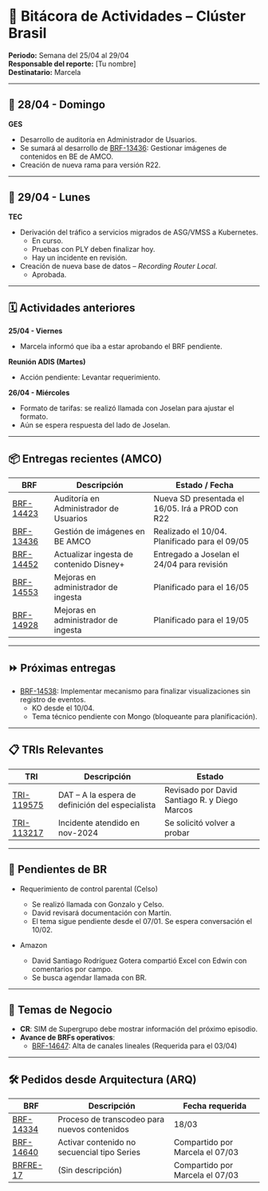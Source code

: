 # 📘 Bitácora de Actividades – Clúster Brasil  
**Periodo:** Semana del 25/04 al 29/04  
**Responsable del reporte:** [Tu nombre]  
**Destinatario:** Marcela  

---

## 📅 28/04 - Domingo
**GES**
- Desarrollo de auditoría en Administrador de Usuarios.
- Se sumará al desarrollo de [BRF-13436](https://dlatvarg.atlassian.net/browse/BRF-13436): Gestionar imágenes de contenidos en BE de AMCO.
- Creación de nueva rama para versión R22.

---

## 📅 29/04 - Lunes
**TEC**
- Derivación del tráfico a servicios migrados de ASG/VMSS a Kubernetes.
  - En curso.
  - Pruebas con PLY deben finalizar hoy.
  - Hay un incidente en revisión.
- Creación de nueva base de datos – *Recording Router Local*.
  - Aprobada.

---

## 🗓️ Actividades anteriores

**25/04 - Viernes**
- Marcela informó que iba a estar aprobando el BRF pendiente.

**Reunión ADIS (Martes)**
- Acción pendiente: Levantar requerimiento.

**26/04 - Miércoles**
- Formato de tarifas: se realizó llamada con Joselan para ajustar el formato.
- Aún se espera respuesta del lado de Joselan.

---

## 📦 Entregas recientes (AMCO)

| BRF | Descripción | Estado / Fecha |
|------|-------------|----------------|
| [BRF-14423](https://dlatvarg.atlassian.net/browse/BRF-14423) | Auditoría en Administrador de Usuarios | Nueva SD presentada el 16/05. Irá a PROD con R22 |
| [BRF-13436](https://dlatvarg.atlassian.net/browse/BRF-13436) | Gestión de imágenes en BE AMCO | Realizado el 10/04. Planificado para el 09/05 |
| [BRF-14452](https://dlatvarg.atlassian.net/browse/BRF-14452) | Actualizar ingesta de contenido Disney+ | Entregado a Joselan el 24/04 para revisión |
| [BRF-14553](https://dlatvarg.atlassian.net/browse/BRF-14553) | Mejoras en administrador de ingesta | Planificado para el 16/05 |
| [BRF-14928](https://dlatvarg.atlassian.net/browse/BRF-14928) | Mejoras en administrador de ingesta | Planificado para el 19/05 |

---

## ⏩ Próximas entregas

- [BRF-14538](https://dlatvarg.atlassian.net/browse/BRF-14538): Implementar mecanismo para finalizar visualizaciones sin registro de eventos.
  - KO desde el 10/04.
  - Tema técnico pendiente con Mongo (bloqueante para planificación).

---

## 📋 TRIs Relevantes

| TRI | Descripción | Estado |
|------|-------------|--------|
| [TRI-119575](https://dlatvarg.atlassian.net/browse/TRI-119575) | DAT – A la espera de definición del especialista | Revisado por David Santiago R. y Diego Marcos |
| [TRI-113217](https://dlatvarg.atlassian.net/browse/TRI-113217) | Incidente atendido en nov-2024 | Se solicitó volver a probar |

---

## 📌 Pendientes de BR

- Requerimiento de control parental (Celso)
  - Se realizó llamada con Gonzalo y Celso.
  - David revisará documentación con Martín.
  - El tema sigue pendiente desde el 07/01. Se espera conversación el 10/02.

- Amazon
  - David Santiago Rodríguez Gotera compartió Excel con Edwin con comentarios por campo.
  - Se busca agendar llamada con BR.

---

## 🧩 Temas de Negocio

- **CR**: SIM de Supergrupo debe mostrar información del próximo episodio.
- **Avance de BRFs operativos**:
  - [BRF-14647](https://dlatvarg.atlassian.net/browse/BRF-14647): Alta de canales lineales (Requerida para el 03/04)

---

## 🛠️ Pedidos desde Arquitectura (ARQ)

| BRF | Descripción | Fecha requerida |
|------|-------------|------------------|
| [BRF-14334](https://dlatvarg.atlassian.net/browse/BRF-14334) | Proceso de transcodeo para nuevos contenidos | 18/03 |
| [BRF-14640](https://dlatvarg.atlassian.net/browse/BRF-14640) | Activar contenido no secuencial tipo Series | Compartido por Marcela el 07/03 |
| [BRFRE-17](https://dlatvarg.atlassian.net/browse/BRFRE-17) | (Sin descripción) | Compartido por Marcela el 07/03 |


<!--stackedit_data:
eyJoaXN0b3J5IjpbLTI5MDk3NDQxNF19
-->